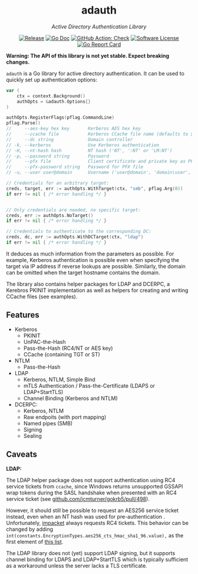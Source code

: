 <p align="center">
  <h1 align="center"><b>adauth</b></h1>
  <p align="center"><i>Active Directory Authentication Library</i></p>
  <p align="center">
    <a href="https://github.com/RedTeamPentesting/adauth/releases/latest"><img alt="Release" src="https://img.shields.io/github/release/RedTeamPentesting/adauth.svg?style=for-the-badge"></a>
    <a href="https://pkg.go.dev/github.com/RedTeamPentesting/adauth"><img alt="Go Doc" src="https://img.shields.io/badge/godoc-reference-blue.svg?style=for-the-badge"></a>
    <a href="https://github.com/RedTeamPentesting/adauth/actions?workflow=Check"><img alt="GitHub Action: Check" src="https://img.shields.io/github/actions/workflow/status/RedTeamPentesting/adauth/check.yml?branch=main&style=for-the-badge"></a>
    <a href="/LICENSE"><img alt="Software License" src="https://img.shields.io/badge/license-MIT-brightgreen.svg?style=for-the-badge"></a>
    <a href="https://goreportcard.com/report/github.com/RedTeamPentesting/adauth"><img alt="Go Report Card" src="https://goreportcard.com/badge/github.com/RedTeamPentesting/adauth?style=for-the-badge"></a>
  </p>
</p>


**Warning: The API of this library is not yet stable. Expect breaking changes.**

`adauth` is a Go library for active directory authentication. It can be used to
quickly set up authentication options:

```go
var (
    ctx = context.Background()
    authOpts = &adauth.Options{}
)

authOpts.RegisterFlags(pflag.CommandLine)
pflag.Parse()
//     --aes-key hex key       Kerberos AES hex key
//     --ccache file           Kerberos CCache file name (defaults to $KRB5CCNAME, currently unset)
//     --dc string             Domain controller
// -k, --kerberos              Use Kerberos authentication
// -H, --nt-hash hash          NT hash ('NT', ':NT' or 'LM:NT')
// -p, --password string       Password
//     --pfx file              Client certificate and private key as PFX file
//     --pfx-password string   Password for PFX file
// -u, --user user@domain      Username ('user@domain', 'domain\user', 'domain/user' or 'user')

// Credentials for an arbitrary target:
creds, target, err := authOpts.WithTarget(ctx, "smb", pflag.Arg(0))
if err != nil { /* error handling */ }


// Only credentials are needed, no specific target:
creds, err := authOpts.NoTarget()
if err != nil { /* error handling */ }

// Credentials to authenticate to the corresponding DC:
creds, dc, err := authOpts.WithDCTarget(ctx, "ldap")
if err != nil { /* error handling */ }
```

It deduces as much information from the parameters as possible. For example,
Kerberos authentication is possible even when specifying the target via IP
address if reverse lookups are possible. Similarly, the domain can be omitted
when the target hostname contains the domain.

The library also contains helper packages for LDAP and DCERPC, a Kerebros PKINIT
implementation as well as helpers for creating and writing CCache files (see
examples).

## Features

* Kerberos
  * PKINIT
  * UnPAC-the-Hash
  * Pass-the-Hash (RC4/NT or AES key)
  * CCache (containing TGT or ST)
* NTLM
  * Pass-the-Hash
* LDAP
  * Kerberos, NTLM, Simple Bind
  * mTLS Authentication / Pass-the-Certificate (LDAPS or LDAP+StartTLS)
  * Channel Binding (Kerberos and NTLM)
* DCERPC:
  * Kerberos, NTLM
  * Raw endpoits (with port mapping)
  * Named pipes (SMB)
  * Signing
  * Sealing

## Caveats

**LDAP:**

The LDAP helper package does not support authentication using RC4 service
tickets from `ccache`, since Windows returns unsupported GSSAPI wrap tokens
during the SASL handshake when presented with an RC4 service ticket (see
[github.com/jcmturner/gokrb5/pull/498](https://github.com/jcmturner/gokrb5/pull/498)).

However, it should still be possible to request an AES256 service ticket
instead, even when an NT hash was used for pre-authentication . Unfortunately,
[impacket](https://github.com/fortra/impacket) always requests RC4 tickets. This
behavior can be changed by adding
`int(constants.EncryptionTypes.aes256_cts_hmac_sha1_96.value),` as the first
element of [this
list](https://github.com/fortra/impacket/blob/af91d617c382e1eb132506159debcbc10da7a567/impacket/krb5/kerberosv5.py#L447-L450).

The LDAP library does not (yet) support LDAP signing, but it supports channel
binding for LDAPS and LDAP+StartTLS which is typically sufficient as a
workaround unless the server lacks a TLS certificate.

